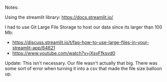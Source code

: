 Notes:

Using the streamlit library: https://docs.streamlit.io/

I had to use Git Large File Storage to host our data since its larger than 100 Mb: 
* https://discuss.streamlit.io/t/faq-how-to-use-large-files-in-your-streamlit-app/64621
* https://www.youtube.com/watch?v=jXsvFfksvd0

Update: This isn't necessary. Our file wasn't actually that big. There was some sort of error when turning it into a csv that made the file size balloon up.
